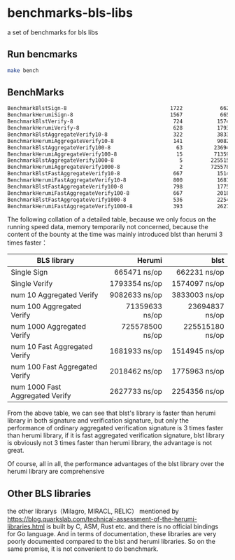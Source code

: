 # benchmarks-bls-libs

a set of benchmarks for bls libs

## Run bencmarks

```bash
make bench
```
## BenchMarks

```txt
BenchmarkBlstSign-8                                 1722            662231 ns/op             480 B/op          2 allocs/op
BenchmarkHerumiSign-8                               1567            665471 ns/op             304 B/op          2 allocs/op
BenchmarkBlstVerify-8                                724           1574097 ns/op            4177 B/op         14 allocs/op
BenchmarkHerumiVerify-8                              628           1793354 ns/op              16 B/op          1 allocs/op
BenchmarkBlstAggregateVerify10-8                     322           3833003 ns/op           27459 B/op         25 allocs/op
BenchmarkHerumiAggregateVerify10-8                   141           9082633 ns/op             602 B/op          2 allocs/op
BenchmarkBlstAggregateVerify100-8                     63          23694837 ns/op           27329 B/op         25 allocs/op
BenchmarkHerumiAggregateVerify100-8                   15          71359633 ns/op            5578 B/op          8 allocs/op
BenchmarkBlstAggregateVerify1000-8                     5         225515180 ns/op           27347 B/op         25 allocs/op
BenchmarkHerumiAggregateVerify1000-8                   2         725578500 ns/op           82032 B/op          6 allocs/op
BenchmarkBlstFastAggregateVerify10-8                 667           1514945 ns/op            6434 B/op         36 allocs/op
BenchmarkHerumiFastAggregateVerify10-8               800           1681933 ns/op               0 B/op          0 allocs/op
BenchmarkBlstFastAggregateVerify100-8                798           1775963 ns/op            6435 B/op         36 allocs/op
BenchmarkHerumiFastAggregateVerify100-8              667           2018462 ns/op               0 B/op          0 allocs/op
BenchmarkBlstFastAggregateVerify1000-8               536           2254356 ns/op            6424 B/op         36 allocs/op
BenchmarkHerumiFastAggregateVerify1000-8             393           2627733 ns/op               0 B/op          0 allocs/op
```

The following collation of a detailed table, because we only focus on the running speed data, memory temporarily not concerned, because the content of the bounty at the time was mainly introduced blst than herumi 3 times faster：

| BLS library        |   Herumi  |  blst  |
| --------           | -----:   | ----: |
| Single Sign        | 665471 ns/op      |  662231 ns/op    |
| Single Verify       | 1793354 ns/op      |   1574097 ns/op    |
| num 10 Aggregated Verify        | 9082633 ns/op      |   3833003 ns/op    |
| num 100 Aggregated Verify        | 71359633 ns/op      |   23694837 ns/op   |
| num 1000 Aggregated Verify        | 725578500 ns/op     |   225515180 ns/op     |
| num 10 Fast Aggregated Verify        | 1681933 ns/op     |  1514945 ns/op     |
| num 100 Fast Aggregated Verify        | 2018462 ns/op       |   1775963 ns/op    |
| num 1000 Fast Aggregated Verify        | 2627733 ns/op     |   2254356 ns/op      |

From the above table, we can see that blst's library is faster than herumi library in both signature and verification signature, but only the performance of ordinary aggregated verification signature is 3 times faster than herumi library, if it is fast aggregated verification signature, blst library is obviously not 3 times faster than herumi library, the advantage is not great.

Of course, all in all, the performance advantages of the blst library over the herumi library are comprehensive

## Other BLS libraries

the other librarys（Milagro, MIRACL, RELIC） mentioned by https://blog.quarkslab.com/technical-assessment-of-the-herumi-libraries.html is built by C, ASM, Rust etc. and there is no official bindings for Go language. And in terms of documentation, these libraries are very poorly documented compared to the blst and herumi libraries. So on the same premise, it is not convenient to do benchmark.